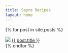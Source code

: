 ```yaml
---
title: Sayre Recipes
layout: home
---
```

{% for post in site.posts %}
<div class="post">
    <img src="{{ post.img }}" class="post-img"/>
    <a href="{{ post.link }}" class="post-title">{{ post.title }}</a>
</div>
{% endfor %}